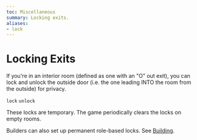 ```yaml
---
toc: Miscellaneous
summary: Locking exits.
aliases:
- lock
---
```

# Locking Exits

If you're in an interior room (defined as one with an "O" out exit), you can lock and unlock the outside door (i.e. the one leading INTO the room from the outside) for privacy.

`lock`
`unlock`

These locks are temporary.  The game periodically clears the locks on empty rooms.

Builders can also set up permanent role-based locks.  See [Building](/help/rooms/building).